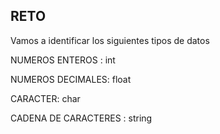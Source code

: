## RETO 
Vamos a identificar los siguientes tipos de datos

NUMEROS ENTEROS : int

NUMEROS DECIMALES: float


CARACTER: char

CADENA DE CARACTERES : string
